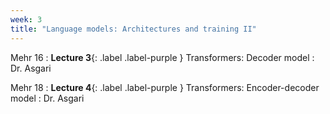 ```yaml
---
week: 3
title: "Language models: Architectures and training II"
---
```


Mehr 16
: **Lecture 3**{: .label .label-purple } Transformers: Decoder model
  : Dr. Asgari

Mehr 18
: **Lecture 4**{: .label .label-purple } Transformers: Encoder-decoder model
  : Dr. Asgari